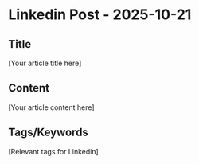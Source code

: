 # Linkedin Post - 2025-10-21

## Title
[Your article title here]

## Content
[Your article content here]

## Tags/Keywords
[Relevant tags for Linkedin]
